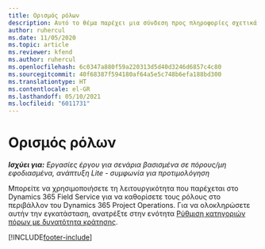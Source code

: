 ```yaml
---
title: Ορισμός ρόλων
description: Αυτό το θέμα παρέχει μια σύνδεση προς πληροφορίες σχετικά τη ρύθμιση κατηγοριών πόρων με δυνατότητα κράτησης.
author: ruhercul
ms.date: 11/05/2020
ms.topic: article
ms.reviewer: kfend
ms.author: ruhercul
ms.openlocfilehash: 6c0347a880f59a220313d5d40d3246d6857c4c80
ms.sourcegitcommit: 40f68387f594180af64a5e5c748b6efa188bd300
ms.translationtype: HT
ms.contentlocale: el-GR
ms.lasthandoff: 05/10/2021
ms.locfileid: "6011731"
---
```

# <a name="define-roles"></a>Ορισμός ρόλων

_**Ισχύει για:** Εργασίες έργου για σενάρια βασισμένα σε πόρους/μη εφοδιασμένα, ανάπτυξη Lite - συμφωνία για προτιμολόγηση_

Μπορείτε να χρησιμοποιήσετε τη λειτουργικότητα που παρέχεται στο Dynamics 365 Field Service για να καθορίσετε τους ρόλους στο περιβάλλον του Dynamics 365 Project Operations. Για να ολοκληρώσετε αυτήν την εγκατάσταση, ανατρέξτε στην ενότητα [Ρύθμιση κατηγοριών πόρων με δυνατότητα κράτησης](/dynamics365/field-service/set-up-bookable-resource-categories).


[!INCLUDE[footer-include](../includes/footer-banner.md)]